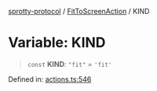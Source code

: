 
[sprotty-protocol](../globals) / [FitToScreenAction](../Namespace.FitToScreenAction) / KIND

# Variable: KIND

> `const` **KIND**: `"fit"` = `'fit'`

Defined in: [actions.ts:546](https://github.com/eclipse-sprotty/sprotty/blob/f9b2433481cc27a1ac0c92d525a92039ae7f6c76/packages/sprotty-protocol/src/actions.ts#L546)
